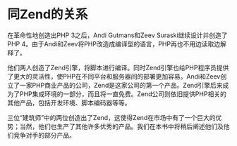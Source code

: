 # 同Zend的关系

在革命性地创造出PHP 3之后，Andi Gutmans和Zeev Suraski继续设计并创造了PHP 4。由于Andi和Zeev将PHP改造成编译型的语言，PHP再也不用边读取边解释了。

他们两人创造了Zend引擎，将脚本进行编译。同时Zend引擎也给PHP程序员提供了更大的灵活性，使PHP在不同平台和服务器间的部署更加容易。Andi和Zeev创立了一家PHP商业产品的公司，Zend是这家公司的第一个产品。Zend引擎后来成为了PHP集成环境的一部分，而且将一直免费。Zend公司则依旧提供PHP相关的其他产品，包括开发环境、脚本编码器等等。

三位“建筑师”中的两位创造出了Zend，这使得Zend在市场中有了一个巨大的优势；当然，他们也生产了其他许多优秀的产品。我们在本书中将稍后阐述他们及他们竞争对手的部分产品。

